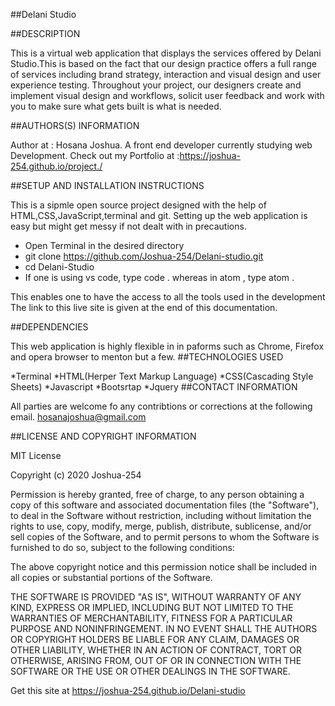 ##Delani Studio

##DESCRIPTION

This is a virtual web application that displays the services offered by Delani Studio.This is based on the fact that our design practice offers a full range of services including brand strategy, interaction and visual design and user experience testing. Throughout your project, our designers create and implement visual design and workflows, solicit user feedback and work with you to make sure what gets built is what is needed.

##AUTHORS(S) INFORMATION

Author at : Hosana Joshua. A front end developer currently studying web Development. Check out my Portfolio at :https://joshua-254.github.io/project./

##SETUP AND INSTALLATION INSTRUCTIONS

This is a sipmle open source project designed with the help of HTML,CSS,JavaScript,terminal and git.
Setting up the web application is easy but might get messy if not dealt with in precautions.

* Open Terminal in the desired directory
* git clone https://github.com/Joshua-254/Delani-studio.git
* cd Delani-Studio
* If one is using vs code, type code . whereas in atom , type atom .

This enables one to have the access to all the tools used in the development 
The link to this live site is given at the end of this documentation.

##DEPENDENCIES

This web application is highly flexible in in paforms such as Chrome, Firefox and opera browser to menton but a few.
##TECHNOLOGIES USED

*Terminal
*HTML(Herper Text Markup Language)
*CSS(Cascading Style Sheets)
*Javascript
*Bootsrtap
*Jquery
##CONTACT INFORMATION

All parties are welcome fo any contribtions or corrections at the following email.
hosanajoshua@gmail.com

##LICENSE AND COPYRIGHT INFORMATION

MIT License

Copyright (c) 2020 Joshua-254

Permission is hereby granted, free of charge, to any person obtaining a copy
of this software and associated documentation files (the "Software"), to deal
in the Software without restriction, including without limitation the rights
to use, copy, modify, merge, publish, distribute, sublicense, and/or sell
copies of the Software, and to permit persons to whom the Software is
furnished to do so, subject to the following conditions:

The above copyright notice and this permission notice shall be included in all
copies or substantial portions of the Software.

THE SOFTWARE IS PROVIDED "AS IS", WITHOUT WARRANTY OF ANY KIND, EXPRESS OR
IMPLIED, INCLUDING BUT NOT LIMITED TO THE WARRANTIES OF MERCHANTABILITY,
FITNESS FOR A PARTICULAR PURPOSE AND NONINFRINGEMENT. IN NO EVENT SHALL THE
AUTHORS OR COPYRIGHT HOLDERS BE LIABLE FOR ANY CLAIM, DAMAGES OR OTHER
LIABILITY, WHETHER IN AN ACTION OF CONTRACT, TORT OR OTHERWISE, ARISING FROM,
OUT OF OR IN CONNECTION WITH THE SOFTWARE OR THE USE OR OTHER DEALINGS IN THE
SOFTWARE. 

Get this site at  https://joshua-254.github.io/Delani-studio